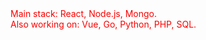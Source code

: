 <style>
.font {
  color : #FF0000;
</style>

<div class="font">
Main stack: React, Node.js, Mongo.<br />
Also working on: Vue, Go, Python, PHP, SQL.
</div>
